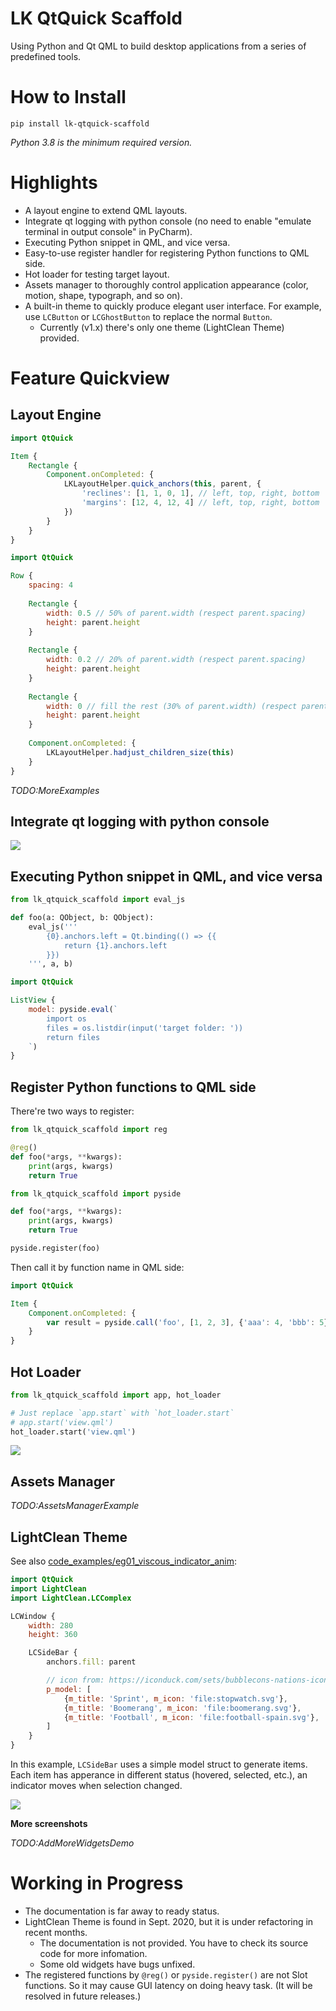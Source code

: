 # LK QtQuick Scaffold

Using Python and Qt QML to build desktop applications from a series of
predefined tools.

# How to Install

```
pip install lk-qtquick-scaffold
```

*Python 3.8 is the minimum required version.*

# Highlights

- A layout engine to extend QML layouts.
- Integrate qt logging with python console (no need to enable "emulate terminal
  in output console" in PyCharm).
- Executing Python snippet in QML, and vice versa.
- Easy-to-use register handler for registering Python functions to QML side.
- Hot loader for testing target layout.
- Assets manager to thoroughly control application appearance (color, motion,
  shape, typograph, and so on).
- A built-in theme to quickly produce elegant user interface. For example,
  use `LCButton` or `LCGhostButton` to replace the normal `Button`.
    - Currently (v1.x) there's only one theme (LightClean Theme) provided.

# Feature Quickview

## Layout Engine

```qml
import QtQuick

Item {
    Rectangle {
        Component.onCompleted: {
            LKLayoutHelper.quick_anchors(this, parent, {
                'reclines': [1, 1, 0, 1], // left, top, right, bottom
                'margins': [12, 4, 12, 4] // left, top, right, bottom
            })
        }
    }
}
```

```qml
import QtQuick

Row {
    spacing: 4
    
    Rectangle {
        width: 0.5 // 50% of parent.width (respect parent.spacing)
        height: parent.height
    }
    
    Rectangle {
        width: 0.2 // 20% of parent.width (respect parent.spacing)
        height: parent.height
    }
    
    Rectangle {
        width: 0 // fill the rest (30% of parent.width) (respect parent.spacing)
        height: parent.height
    }
    
    Component.onCompleted: {
        LKLayoutHelper.hadjust_children_size(this)
    }
}
```

*TODO:MoreExamples*

## Integrate qt logging with python console

![](./.assets/20211024201434.png)

## Executing Python snippet in QML, and vice versa

```python
from lk_qtquick_scaffold import eval_js

def foo(a: QObject, b: QObject):
    eval_js('''
        {0}.anchors.left = Qt.binding(() => {{
            return {1}.anchors.left
        }})
    ''', a, b)
```

```qml
import QtQuick

ListView {
    model: pyside.eval(`
        import os
        files = os.listdir(input('target folder: '))
        return files
    `)
}
```

## Register Python functions to QML side

There're two ways to register:

```python
from lk_qtquick_scaffold import reg

@reg()
def foo(*args, **kwargs):
    print(args, kwargs)
    return True
```

```python
from lk_qtquick_scaffold import pyside

def foo(*args, **kwargs):
    print(args, kwargs)
    return True

pyside.register(foo)
```

Then call it by function name in QML side:

```qml
import QtQuick

Item {
    Component.onCompleted: {
        var result = pyside.call('foo', [1, 2, 3], {'aaa': 4, 'bbb': 5})
    }
}
```

## Hot Loader

```python
from lk_qtquick_scaffold import app, hot_loader

# Just replace `app.start` with `hot_loader.start`
# app.start('view.qml')
hot_loader.start('view.qml')
```

![](.assets/20211024203352.png)

## Assets Manager

*TODO:AssetsManagerExample*

## LightClean Theme

See
also [code_examples/eg01_viscous_indicator_anim](code_examples/animations/eg01_viscous_indicator_anim/view.qml):

```qml
import QtQuick
import LightClean
import LightClean.LCComplex

LCWindow {
    width: 280
    height: 360

    LCSideBar {
        anchors.fill: parent

        // icon from: https://iconduck.com/sets/bubblecons-nations-icon-set
        p_model: [
            {m_title: 'Sprint', m_icon: 'file:stopwatch.svg'},
            {m_title: 'Boomerang', m_icon: 'file:boomerang.svg'},
            {m_title: 'Football', m_icon: 'file:football-spain.svg'},
        ]
    }
}
```

In this example, `LCSideBar` uses a simple model struct to generate items. Each
item has apperance in different status (hovered, selected, etc.), an indicator
moves when selection changed.

![](gallery/widgets_demo/viscous-indicator-anim.gif)

**More screenshots**

*TODO:AddMoreWidgetsDemo*

# Working in Progress

- The documentation is far away to ready status.
- LightClean Theme is found in Sept. 2020, but it is under refactoring in recent
  months.
    - The documentation is not provided. You have to check its source code for
      more infomation.
    - Some old widgets have bugs unfixed.
- The registered functions by `@reg()` or `pyside.register()` are not Slot
  functions. So it may cause GUI latency on doing heavy task. (It will be
  resolved in future releases.)
